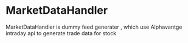 # MarketDataHandler
MarketDataHandler is dummy feed generater , which use Alphavantge intraday api to generate trade data for stock 
